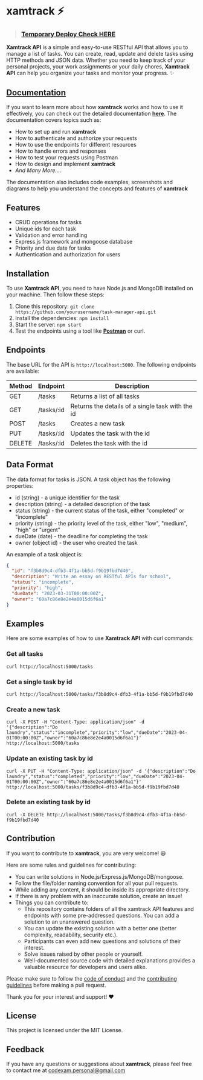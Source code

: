 # xamtrack ⚡

> ### [Temporary Deploy Check HERE](https://xamtrack.up.railway.app/api/tasks/)

**Xamtrack API** is a simple and easy-to-use RESTful API that allows you to manage a list of tasks. You can create, read, update and delete tasks using HTTP methods and JSON data. Whether you need to keep track of your personal projects, your work assignments or your daily chores, **Xamtrack API** can help you organize your tasks and monitor your progress. :sparkles:

## [Documentation](https://codexam.vercel.app/docs/project/xt)

If you want to learn more about how **xamtrack** works and how to use it effectively, you can check out the detailed documentation [**here**](https://codexam.vercel.app/docs/project/xt). The documentation covers topics such as:

- How to set up and run **xamtrack**
- How to authenticate and authorize your requests
- How to use the endpoints for different resources
- How to handle errors and responses
- How to test your requests using Postman
- How to design and implement **xamtrack**
- *And Many More....*


The documentation also includes code examples, screenshots and diagrams to help you understand the concepts and features of **xamtrack**


## Features

- CRUD operations for tasks
- Unique ids for each task
- Validation and error handling
- Express.js framework and mongoose database
- Priority and due date for tasks
- Authentication and authorization for users

## Installation

To use **Xamtrack API**, you need to have Node.js and MongoDB installed on your machine. Then follow these steps:

1. Clone this repository: `git clone https://github.com/yourusername/task-manager-api.git`
2. Install the dependencies: `npm install`
3. Start the server: `npm start`
4. Test the endpoints using a tool like [**Postman**](https://www.postman.com/) or curl.

## Endpoints

The base URL for the API is `http://localhost:5000`. The following endpoints are available:

| Method | Endpoint      | Description                                      |
| ------ | ------------- | ------------------------------------------------ |
| GET    | /tasks        | Returns a list of all tasks                      |
| GET    | /tasks/:id    | Returns the details of a single task with the id |
| POST   | /tasks        | Creates a new task                               |
| PUT    | /tasks/:id    | Updates the task with the id                     |
| DELETE | /tasks/:id    | Deletes the task with the id                     |

## Data Format

The data format for tasks is JSON. A task object has the following properties:

- id (string) - a unique identifier for the task
- description (string) - a detailed description of the task
- status (string) - the current status of the task, either "completed" or "incomplete"
- priority (string) - the priority level of the task, either "low", "medium", "high" or "urgent"
- dueDate (date) - the deadline for completing the task
- owner (object id) - the user who created the task

An example of a task object is:

```json
{
  "id": "f3b8d9c4-dfb3-4f1a-bb5d-f9b19fbd7d40",
  "description": "Write an essay on RESTful APIs for school",
  "status": "incomplete",
  "priority": "high",
  "dueDate": "2023-03-31T00:00:00Z",
  "owner": "60a7c86e8e2e4a0015d6f6a1"
}
```

## Examples

Here are some examples of how to use **Xamtrack API** with curl commands:

### Get all tasks

`curl http://localhost:5000/tasks`

### Get a single task by id

`curl http://localhost:5000/tasks/f3b8d9c4-dfb3-4f1a-bb5d-f9b19fbd7d40`

### Create a new task

`curl -X POST -H "Content-Type: application/json" -d '{"description":"Do laundry","status":"incomplete","priority":"low","dueDate":"2023-04-01T00:00:00Z","owner":"60a7c86e8e2e4a0015d6f6a1"}' http://localhost:5000/tasks`

### Update an existing task by id

`curl -X PUT -H "Content-Type: application/json" -d '{"description":"Do laundry","status":"completed","priority":"low","dueDate":"2023-04-01T00:00:00Z","owner":"60a7c86e8e2e4a0015d6f6a1"}' http://localhost:5000/tasks/f3b8d9c4-dfb3-4f1a-bb5d-f9b19fbd7d40`

### Delete an existing task by id

`curl -X DELETE http://localhost:5000/tasks/f3b8d9c4-dfb3-4f1a-bb5d-f9b19fbd7d40`


## Contribution

If you want to contribute to **xamtrack**, you are very welcome! :smiley:

Here are some rules and guidelines for contributing:

- You can write solutions in Node.js/Express.js/MongoDB/mongoose.
- Follow the file/folder naming convention for all your pull requests.
- While adding any content, it should be inside its appropriate directory.
- If there is any problem with an inaccurate solution, create an issue!
- Things you can contribute to:
  - This repository contains folders of all the xamtrack API features and endpoints with some pre-addressed questions. You can add a solution to an unanswered question.
  - You can update the existing solution with a better one (better complexity, readability, security etc.).
  - Participants can even add new questions and solutions of their interest.
  - Solve issues raised by other people or yourself.
  - Well-documented source code with detailed explanations provides a valuable resource for developers and users alike.

Please make sure to follow the [code of conduct](https://github.com/Subham-Maity/xamtrack/blob/main/CODE_OF_CONDUCT.md) and the [contributing guidelines](https://github.com/Subham-Maity/xamtrack/blob/main/CONTRIBUTING.md) before making a pull request.

Thank you for your interest and support! :heart:

## License

This project is licensed under the MIT License.

## Feedback

If you have any questions or suggestions about **xamtrack**, please feel free to contact me at codexam.personal@gmail.com





